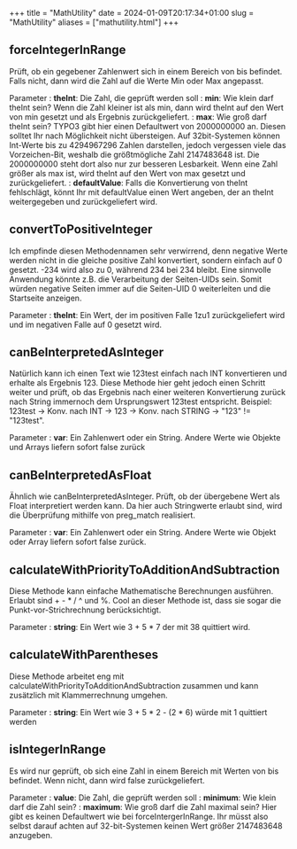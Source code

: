 +++
title = "MathUtility"
date = 2024-01-09T20:17:34+01:00
slug = "MathUtility"
aliases = ["mathutility.html"]
+++

## forceIntegerInRange

Prüft, ob ein gegebener Zahlenwert sich in einem Bereich von bis befindet. Falls nicht, dann wird die Zahl auf die Werte Min oder Max angepasst.

Parameter
: **theInt**: Die Zahl, die geprüft werden soll
: **min**: Wie klein darf theInt sein? Wenn die Zahl kleiner ist als min, dann wird theInt auf den Wert von min gesetzt und als Ergebnis zurückgeliefert.
: **max**: Wie groß darf theInt sein? TYPO3 gibt hier einen Defaultwert von 2000000000 an. Diesen solltet Ihr nach Möglichkeit nicht übersteigen. Auf 32bit-Systemen können Int-Werte bis zu 4294967296 Zahlen darstellen, jedoch vergessen viele das Vorzeichen-Bit, weshalb die größtmögliche Zahl 2147483648 ist. Die 2000000000 steht dort also nur zur besseren Lesbarkeit. Wenn eine Zahl größer als max ist, wird theInt auf den Wert von max gesetzt und zurückgeliefert.
: **defaultValue**: Falls die Konvertierung von theInt fehlschlägt, könnt Ihr mit defaultValue einen Wert angeben, der an theInt weitergegeben und zurückgeliefert wird.

## convertToPositiveInteger

Ich empfinde diesen Methodennamen sehr verwirrend, denn negative Werte werden nicht in die gleiche positive Zahl konvertiert, sondern einfach auf 0 gesetzt. -234 wird also zu 0, während 234 bei 234 bleibt. Eine sinnvolle Anwendung könnte z.B. die Verarbeitung der Seiten-UIDs sein. Somit würden negative Seiten immer auf die Seiten-UID 0 weiterleiten und die Startseite anzeigen.

Parameter
: **theInt**: Ein Wert, der im positiven Falle 1zu1 zurückgeliefert wird und im negativen Falle auf 0 gesetzt wird.

## canBeInterpretedAsInteger

Natürlich kann ich einen Text wie 123test einfach nach INT konvertieren und erhalte als Ergebnis 123. Diese Methode hier geht jedoch einen Schritt weiter und prüft, ob das Ergebnis nach einer weiteren Konvertierung zurück nach String immernoch dem Ursprungswert 123test entspricht. Beispiel: 123test -> Konv. nach INT -> 123 -> Konv. nach STRING -> "123" != "123test".

Parameter
: **var**: Ein Zahlenwert oder ein String. Andere Werte wie Objekte und Arrays liefern sofort false zurück

## canBeInterpretedAsFloat

Ähnlich wie canBeInterpretedAsInteger. Prüft, ob der übergebene Wert als Float interpretiert werden kann. Da hier auch Stringwerte erlaubt sind, wird die Überprüfung mithilfe von preg_match realisiert.

Parameter
: **var**: Ein Zahlenwert oder ein String. Andere Werte wie Objekt oder Array liefern sofort false zurück.

## calculateWithPriorityToAdditionAndSubtraction

Diese Methode kann einfache Mathematische Berechnungen ausführen. Erlaubt sind + - * / ^ und %. Cool an dieser Methode ist, dass sie sogar die Punkt-vor-Strichrechnung berücksichtigt.

Parameter
: **string**: Ein Wert wie 3 + 5 * 7 der mit 38 quittiert wird.

## calculateWithParentheses

Diese Methode arbeitet eng mit calculateWithPriorityToAdditionAndSubtraction zusammen und kann zusätzlich mit Klammerrechnung umgehen.

Parameter
: **string**: Ein Wert wie 3 + 5 * 2 - (2 * 6) würde mit 1 quittiert werden

## isIntegerInRange

Es wird nur geprüft, ob sich eine Zahl in einem Bereich mit Werten von bis befindet. Wenn nicht, dann wird false zurückgeliefert.

Parameter
: **value**: Die Zahl, die geprüft werden soll
: **minimum**: Wie klein darf die Zahl sein?
: **maximum**: Wie groß darf die Zahl maximal sein? Hier gibt es keinen Defaultwert wie bei forceIntergerInRange. Ihr müsst also selbst darauf achten auf 32-bit-Systemen keinen Wert größer 2147483648 anzugeben.
